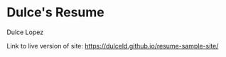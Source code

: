 # Dulce's Resume

Dulce Lopez

Link to live version of site: https://dulceld.github.io/resume-sample-site/
